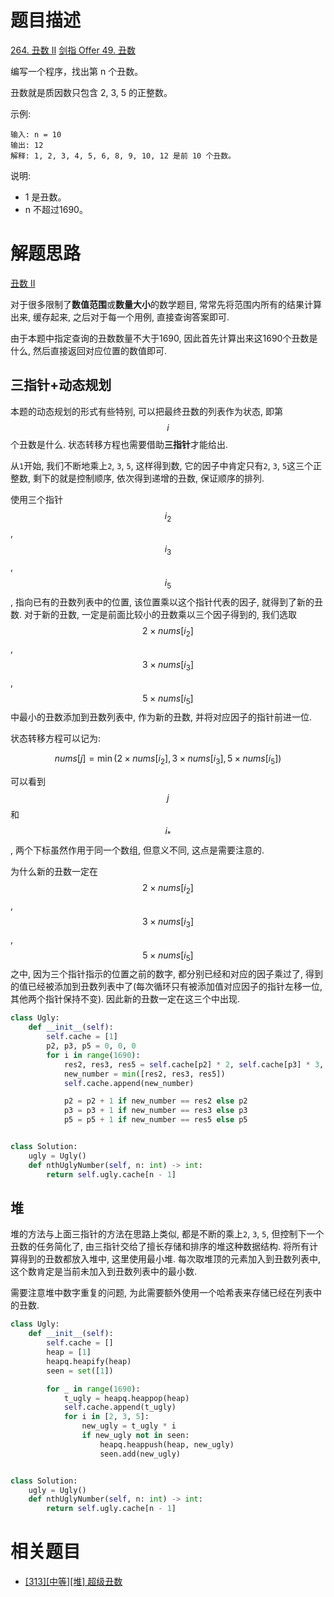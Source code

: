# 题目描述

[264. 丑数 II](https://leetcode-cn.com/problems/ugly-number-ii/)
[剑指 Offer 49. 丑数](https://leetcode-cn.com/problems/chou-shu-lcof/)

编写一个程序，找出第 n 个丑数。

丑数就是质因数只包含 2, 3, 5 的正整数。

示例:
```
输入: n = 10
输出: 12
解释: 1, 2, 3, 4, 5, 6, 8, 9, 10, 12 是前 10 个丑数。
```

说明:  

- 1 是丑数。
- n 不超过1690。

# 解题思路

[丑数 II](https://leetcode-cn.com/problems/ugly-number-ii/solution/chou-shu-ii-by-leetcode/)

对于很多限制了**数值范围**或**数量大小**的数学题目, 常常先将范围内所有的结果计算出来, 缓存起来, 之后对于每一个用例, 直接查询答案即可.

由于本题中指定查询的丑数数量不大于1690, 因此首先计算出来这1690个丑数是什么, 然后直接返回对应位置的数值即可.

## 三指针+动态规划

本题的动态规划的形式有些特别, 可以把最终丑数的列表作为状态, 即第$$i$$个丑数是什么. 状态转移方程也需要借助**三指针**才能给出.

从`1`开始, 我们不断地乘上`2`, `3`, `5`, 这样得到数, 它的因子中肯定只有`2`, `3`, `5`这三个正整数, 剩下的就是控制顺序, 依次得到递增的丑数, 保证顺序的排列.

使用三个指针$$i_2$$, $$i_3$$, $$i_5$$, 指向已有的丑数列表中的位置, 该位置乘以这个指针代表的因子, 就得到了新的丑数. 对于新的丑数, 一定是前面比较小的丑数乘以三个因子得到的, 我们选取$$2 \times nums[i_2]$$, $$3 \times nums[i_3]$$, $$5 \times nums[i_5]$$中最小的丑数添加到丑数列表中, 作为新的丑数, 并将对应因子的指针前进一位.

状态转移方程可以记为:

$$nums[j] = \min(2 \times nums[i_2], 3 \times nums[i_3], 5 \times nums[i_5])$$

可以看到$$j$$和$$i_*$$, 两个下标虽然作用于同一个数组, 但意义不同, 这点是需要注意的.

为什么新的丑数一定在$$2 \times nums[i_2]$$, $$3 \times nums[i_3]$$, $$5 \times nums[i_5]$$之中, 因为三个指针指示的位置之前的数字, 都分别已经和对应的因子乘过了, 得到的值已经被添加到丑数列表中了(每次循环只有被添加值对应因子的指针左移一位, 其他两个指针保持不变). 因此新的丑数一定在这三个中出现.

```python
class Ugly:
    def __init__(self):
        self.cache = [1]
        p2, p3, p5 = 0, 0, 0
        for i in range(1690):
            res2, res3, res5 = self.cache[p2] * 2, self.cache[p3] * 3, self.cache[p5] * 5
            new_number = min([res2, res3, res5])
            self.cache.append(new_number)

            p2 = p2 + 1 if new_number == res2 else p2
            p3 = p3 + 1 if new_number == res3 else p3
            p5 = p5 + 1 if new_number == res5 else p5


class Solution:
    ugly = Ugly()
    def nthUglyNumber(self, n: int) -> int:
        return self.ugly.cache[n - 1]
```

## 堆

堆的方法与上面三指针的方法在思路上类似, 都是不断的乘上`2`, `3`, `5`, 但控制下一个丑数的任务简化了, 由三指针交给了擅长存储和排序的堆这种数据结构. 将所有计算得到的丑数都放入堆中, 这里使用最小堆. 每次取堆顶的元素加入到丑数列表中, 这个数肯定是当前未加入到丑数列表中的最小数.

需要注意堆中数字重复的问题, 为此需要额外使用一个哈希表来存储已经在列表中的丑数.

```python
class Ugly:
    def __init__(self):
        self.cache = []
        heap = [1]
        heapq.heapify(heap)
        seen = set([1])

        for _ in range(1690):
            t_ugly = heapq.heappop(heap)
            self.cache.append(t_ugly)
            for i in [2, 3, 5]:
                new_ugly = t_ugly * i
                if new_ugly not in seen:
                    heapq.heappush(heap, new_ugly)
                    seen.add(new_ugly)


class Solution:
    ugly = Ugly()
    def nthUglyNumber(self, n: int) -> int:
        return self.ugly.cache[n - 1]
```

# 相关题目

- [[313][中等][堆] 超级丑数](/Algorithm/数学/313-超级丑数.md)
